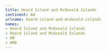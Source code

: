 ```yaml
---
title: Heard Island and McDonald Islands
continent: AN
urlname: heard-island-and-mcdonald-islands
names:
- Heard Island and McDonald Islands
- Heard Island and Mcdonald Islands
- HM
- HMD
---
```


